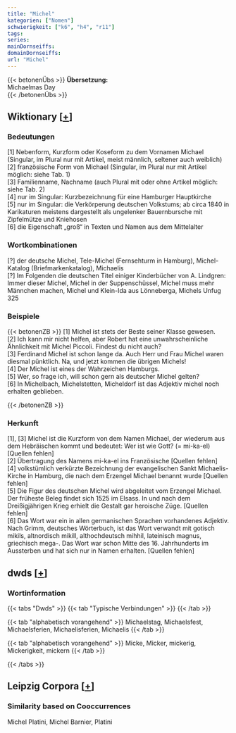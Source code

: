 ```yaml
---
title: "Michel"
kategorien: ["Nomen"]
schwierigkeit: ["k6", "h4", "r11"]
tags:
series:
mainDornseiffs:
domainDornseiffs:
url: "Michel"
---
```


{{< betonenÜbs >}}
**Übersetzung:**  
Michaelmas Day  
{{< /betonenÜbs >}}

## Wiktionary [[+](https://de.wiktionary.org/wiki/Michel)]

### Bedeutungen
[1] Nebenform, Kurzform oder Koseform zu dem Vornamen Michael (Singular, im Plural nur mit Artikel, meist männlich, seltener auch weiblich)  
[2] französische Form von Michael (Singular, im Plural nur mit Artikel möglich: siehe Tab. 1)  
[3] Familienname, Nachname (auch Plural mit oder ohne Artikel möglich: siehe Tab. 2)  
[4] nur im Singular: Kurzbezeichnung für eine Hamburger Hauptkirche  
[5] nur im Singular: die Verkörperung deutschen Volkstums; ab circa 1840 in Karikaturen meistens dargestellt als ungelenker Bauernbursche mit Zipfelmütze und Kniehosen  
[6] die Eigenschaft „groß“ in Texten und Namen aus dem Mittelalter  

### Wortkombinationen
[?] der deutsche Michel, Tele-Michel (Fernsehturm in Hamburg), Michel-Katalog (Briefmarkenkatalog), Michaelis  
[?] Im Folgenden die deutschen Titel einiger Kinderbücher von A. Lindgren: Immer dieser Michel, Michel in der Suppenschüssel, Michel muss mehr Männchen machen, Michel und Klein-Ida aus Lönneberga, Michels Unfug 325  

### Beispiele
{{< betonenZB >}}
[1] Michel ist stets der Beste seiner Klasse gewesen.  
[2] Ich kann mir nicht helfen, aber Robert hat eine unwahrscheinliche Ähnlichkeit mit Michel Piccoli. Findest du nicht auch?  
[3] Ferdinand Michel ist schon lange da. Auch Herr und Frau Michel waren diesmal pünktlich. Na, und jetzt kommen die übrigen Michels!  
[4] Der Michel ist eines der Wahrzeichen Hamburgs.  
[5] Wer, so frage ich, will schon gern als deutscher Michel gelten?  
[6] In Michelbach, Michelstetten, Micheldorf ist das Adjektiv michel noch erhalten geblieben.  

{{< /betonenZB >}}
### Herkunft
[1], [3] Michel ist die Kurzform von dem Namen Michael, der wiederum aus dem Hebräischen kommt und bedeutet: Wer ist wie Gott? (= mi-ka-el) [Quellen fehlen]  
[2] Übertragung des Namens mi-ka-el ins Französische [Quellen fehlen]  
[4] volkstümlich verkürzte Bezeichnung der evangelischen Sankt Michaelis-Kirche in Hamburg, die nach dem Erzengel Michael benannt wurde [Quellen fehlen]  
[5] Die Figur des deutschen Michel wird abgeleitet vom Erzengel Michael. Der früheste Beleg findet sich 1525 im Elsass. In und nach dem Dreißigjährigen Krieg erhielt die Gestalt gar heroische Züge. [Quellen fehlen]  
[6] Das Wort war ein in allen germanischen Sprachen vorhandenes Adjektiv. Nach Grimm, deutsches Wörterbuch, ist das Wort verwandt mit gotisch mikils, altnordisch mikill, althochdeutsch mihhil, lateinisch magnus, griechisch mega-. Das Wort war schon Mitte des 16. Jahrhunderts im Aussterben und hat sich nur in Namen erhalten. [Quellen fehlen]  



## dwds [[+](https://www.dwds.de/wb/Michel)]

### Wortinformation
{{< tabs "Dwds" >}}
{{< tab "Typische Verbindungen" >}}
{{< /tab >}}

{{< tab "alphabetisch vorangehend" >}}
Michaelstag, Michaelsfest, Michaelsferien, Michaelisferien, Michaelis
{{< /tab >}}

{{< tab "alphabetisch vorangehend" >}}
Micke, Micker, mickerig, Mickerigkeit, mickern
{{< /tab >}}

{{< /tabs >}}

## Leipzig Corpora [[+](https://corpora.uni-leipzig.de/en/res?word=Michel&corpusId=deu_newscrawl-public_2018)]


### Similarity based on Cooccurrences
Michel Platini, Michel Barnier, Platini


